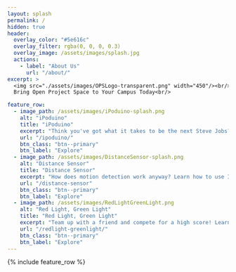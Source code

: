 ```yaml
---
layout: splash
permalink: /
hidden: true
header:
  overlay_color: "#5e616c"
  overlay_filter: rgba(0, 0, 0, 0.3)
  overlay_image: /assets/images/splash.jpg
  actions:
    - label: "About Us"
      url: "/about/"
excerpt: >
  <img src="./assets/images/OPSLogo-transparent.png" width="450"/><br/>
  Bring Open Project Space to Your Campus Today<br/>

feature_row:
  - image_path: /assets/images/iPoduino-splash.png
    alt: "iPoduino"
    title: "iPoduino"
    excerpt: "Think you've got what it takes to be the next Steve Jobs? Well, let's take it one step at a time-- learn about Arduino, PWM, and working with speakers by making an iPoduino."
    url: "/ipoduino/"
    btn_class: "btn--primary"
    btn_label: "Explore"
  - image_path: /assets/images/DistanceSensor-splash.png
    alt: "Distance Sensor"
    title: "Distance Sensor"
    excerpt: "How does motion detection work anyway? Learn how to use Infrared Sensors, transistors, and some nifty Arduino functions by building a Distance Sensor!"
    url: "/distance-sensor"
    btn_class: "btn--primary"
    btn_label: "Explore"
  - image_path: /assets/images/RedLightGreenLight.png
    alt: "Red Light, Green Light"
    title: "Red Light, Green Light"
    excerpt: "Team up with a friend and compete for a high score! Learn about UART communication, button debouncing, and flex those coding skills by making a stoplight simulator game!"
    url: "/redlight-greenlight/"
    btn_class: "btn--primary"
    btn_label: "Explore"      
---
```


{% include feature_row %}
